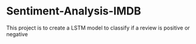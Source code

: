 # Sentiment-Analysis-IMDB
 This project is to create a LSTM model to classify if a review is positive or negative
